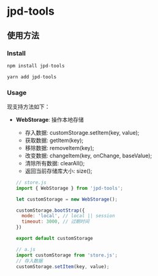 # jpd-tools

## 使用方法
### Install
```javascript
npm install jpd-tools

yarn add jpd-tools
```
### Usage

现支持方法如下：
- **WebStorage**: 操作本地存储
  - 存入数据: customStorage.setItem(key, value); 
  - 获取数据: getItem(key); 
  - 移除数据: removeItem(key); 
  - 改变数据: changeItem(key, onChange, baseValue);
  - 清除所有数据: clearAll(); 
  - 返回当前存储库大小: size();

  ```javascript
  // store.js
  import { WebStorage } from 'jpd-tools';

  let customStorage = new WebStorage();

  customStorage.bootStrap({
    mode: 'local', // local || session
    timeout: 3000, // 过期时间
  })

  export default customStorage

  // a.js
  import customStorage from 'store.js';
  // 存入数据
  customStorage.setItem(key, value);
  ```
   